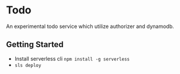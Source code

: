 # Todo

An experimental todo service which utilize authorizer and dynamodb.

## Getting Started

- Install serverless cli `npm install -g serverless`
- `sls deploy`
